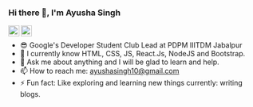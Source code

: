 ### Hi there 👋, I'm Ayusha Singh


<a href="https://www.linkedin.com/in/ayusha-singh/" rel="nofollow">
  <img align="left" alt="codeSTACKr | LinkedIn" width="22px" src="https://camo.githubusercontent.com/b65faae8871ebbdb99790f2644ea7f3c89800b0c/68747470733a2f2f63646e2e6a7364656c6976722e6e65742f6e706d2f73696d706c652d69636f6e734076332f69636f6e732f6c696e6b6564696e2e737667" data-canonical-src="https://cdn.jsdelivr.net/npm/simple-icons@v3/icons/linkedin.svg" style="max-width:100%;">
</a>

<a href="https://www.instagram.com/mind_going_nowhere/" rel="nofollow">
  <img align="left" alt="codeSTACKr | Instagram" width="22px" src="https://camo.githubusercontent.com/8ea1156d8ac160172cbef7a54a19bad16a73ebe4/68747470733a2f2f63646e2e6a7364656c6976722e6e65742f6e706d2f73696d706c652d69636f6e734076332f69636f6e732f696e7374616772616d2e737667" data-canonical-src="https://cdn.jsdelivr.net/npm/simple-icons@v3/icons/instagram.svg" style="max-width:100%;">
</a>

<br>

- 😎 Google's Developer Student Club Lead at PDPM IIITDM Jabalpur
- 🌱 I currently know HTML, CSS, JS, React.Js, NodeJS and Bootstrap.
- 💬 Ask me about anything and I will be glad to learn and help.
- 📫 How to reach me: ayushasingh10@gmail.com
- ⚡ Fun fact: Like exploring and learning new things currently: writing blogs.

<br>



